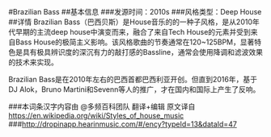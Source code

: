 #Brazilian Bass
##基本信息
###发源时间：2010s
###风格类型：Deep House
##详情
Brazilian Bass（巴西贝斯）是House音乐的的一种子风格，是从2010年代早期的主流deep house中演变而来，融合了来自Tech
House的元素并受到来自Bass
House的极简主义影响。该风格歌曲的节奏通常在120~125BPM，显著特色是具有极具辨识度的深沉有力的敲打感的Bassline，通常会使用降调和滤波效果的技术来实现。



Brazilian Bass是在2010年左右的巴西首都巴西利亚开创。但直到2016年，基于DJ Alok，Bruno
Martini和Sevenn等人的推广，才在国内和国际上产生了反响。

###本词条汉字内容由 @多频百科团队 翻译+编辑
原文译自 https://en.wikipedia.org/wiki/Styles_of_house_music
###http://dropinapp.hearinmusic.com/#/ency?typeId=13&dataId=47
